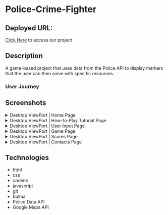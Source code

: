 # Police-Crime-Fighter

## Deployed URL:

[Click Here](./assets/images/codequizhome.png) to access our project

## Description

A game-based project that uses data from the Police API to display markers that the user can then solve with specific resources.

### User Journey

## Screenshots

<details>
<summary>Desktop ViewPort | Home Page </summary>

Home Page![index.html](./assets/images/HomePage.png)

</details>

<details>
<summary>Desktop ViewPort |  How-to-Play Tutorial Page </summary>

How-to-Play Tutorial Page![how-to-play.html](./assets/images/how-to-play-page.png)

</details>

<details>
<summary>Desktop ViewPort | User Input Page </summary>

User Input Page![user-input.html](./assets/images/user-input-page.png)

</details>
<details>
<summary>Desktop ViewPort | Game Page </summary>

Game Page![game.html](./assets/images/game-map.jpg)

</details>
<details>
<summary>Desktop ViewPort |  Scores Page </summary>

Scores Page![scores.html](./assets/images/scores-page.png)

</details>
<details>
<summary>Desktop ViewPort |  Contacts Page </summary>

Contacts Page![contacts.html](./assets/images/contacts.png)

</details>

## Technologies

- html
- css
- coolers
- javascript
- git
- bulma
- Police Data API
- Google Maps API
